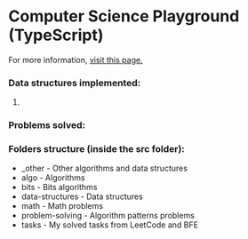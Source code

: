 # Computer Science Playground (TypeScript)

For more information,
<a href="https://github.com/Arslanoov/cs-playground">visit this page.</a>

### Data structures implemented:
1. 

### Problems solved:



### Folders structure (inside the src folder):
* _other - Other algorithms and data structures
* algo - Algorithms
* bits - Bits algorithms
* data-structures - Data structures
* math - Math problems
* problem-solving - Algorithm patterns problems
* tasks - My solved tasks from LeetCode and BFE